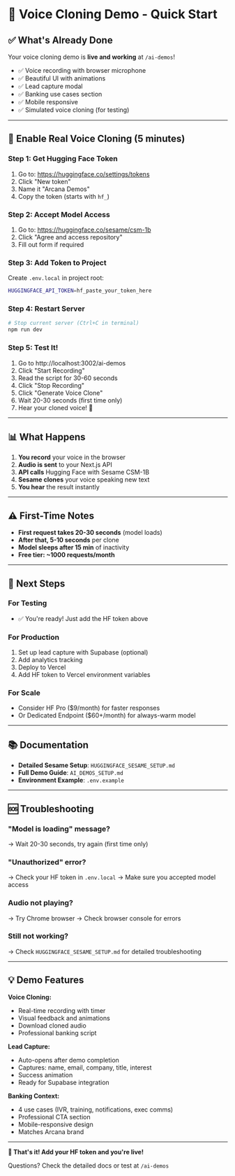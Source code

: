 # 🚀 Voice Cloning Demo - Quick Start

## ✅ What's Already Done

Your voice cloning demo is **live and working** at `/ai-demos`!

- ✅ Voice recording with browser microphone
- ✅ Beautiful UI with animations
- ✅ Lead capture modal
- ✅ Banking use cases section
- ✅ Mobile responsive
- ✅ Simulated voice cloning (for testing)

---

## 🔑 Enable Real Voice Cloning (5 minutes)

### **Step 1: Get Hugging Face Token**

1. Go to: https://huggingface.co/settings/tokens
2. Click "New token"
3. Name it "Arcana Demos"
4. Copy the token (starts with `hf_`)

### **Step 2: Accept Model Access**

1. Go to: https://huggingface.co/sesame/csm-1b
2. Click "Agree and access repository"
3. Fill out form if required

### **Step 3: Add Token to Project**

Create `.env.local` in project root:

```bash
HUGGINGFACE_API_TOKEN=hf_paste_your_token_here
```

### **Step 4: Restart Server**

```bash
# Stop current server (Ctrl+C in terminal)
npm run dev
```

### **Step 5: Test It!**

1. Go to http://localhost:3002/ai-demos
2. Click "Start Recording"
3. Read the script for 30-60 seconds
4. Click "Stop Recording"
5. Click "Generate Voice Clone"
6. Wait 20-30 seconds (first time only)
7. Hear your cloned voice! 🎉

---

## 📊 What Happens

1. **You record** your voice in the browser
2. **Audio is sent** to your Next.js API
3. **API calls** Hugging Face with Sesame CSM-1B
4. **Sesame clones** your voice speaking new text
5. **You hear** the result instantly

---

## ⚠️ First-Time Notes

- **First request takes 20-30 seconds** (model loads)
- **After that, 5-10 seconds** per clone
- **Model sleeps after 15 min** of inactivity
- **Free tier: ~1000 requests/month**

---

## 🎯 Next Steps

### **For Testing**
- ✅ You're ready! Just add the HF token above

### **For Production**
1. Set up lead capture with Supabase (optional)
2. Add analytics tracking
3. Deploy to Vercel
4. Add HF token to Vercel environment variables

### **For Scale**
- Consider HF Pro ($9/month) for faster responses
- Or Dedicated Endpoint ($60+/month) for always-warm model

---

## 📚 Documentation

- **Detailed Sesame Setup**: `HUGGINGFACE_SESAME_SETUP.md`
- **Full Demo Guide**: `AI_DEMOS_SETUP.md`
- **Environment Example**: `.env.example`

---

## 🆘 Troubleshooting

### **"Model is loading" message?**
→ Wait 20-30 seconds, try again (first time only)

### **"Unauthorized" error?**
→ Check your HF token in `.env.local`
→ Make sure you accepted model access

### **Audio not playing?**
→ Try Chrome browser
→ Check browser console for errors

### **Still not working?**
→ Check `HUGGINGFACE_SESAME_SETUP.md` for detailed troubleshooting

---

## 💡 Demo Features

**Voice Cloning:**
- Real-time recording with timer
- Visual feedback and animations
- Download cloned audio
- Professional banking script

**Lead Capture:**
- Auto-opens after demo completion
- Captures: name, email, company, title, interest
- Success animation
- Ready for Supabase integration

**Banking Context:**
- 4 use cases (IVR, training, notifications, exec comms)
- Professional CTA section
- Mobile-responsive design
- Matches Arcana brand

---

**🎉 That's it! Add your HF token and you're live!**

Questions? Check the detailed docs or test at `/ai-demos`
